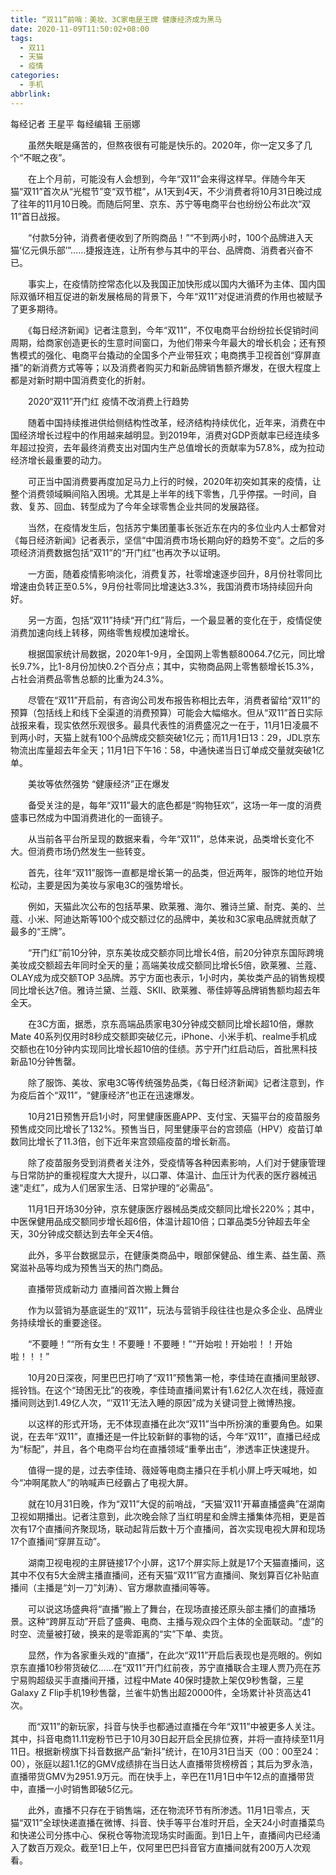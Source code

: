 ```yaml
---
title: “双11”前哨：美妆、3C家电是王牌 健康经济成为黑马
date: 2020-11-09T11:50:02+08:00
tags:
  - 双11
  - 天猫
  - 疫情
categories:
  - 手机
abbrlink:
---
```


每经记者 王星平 每经编辑 王丽娜

　　虽然失眠是痛苦的，但熬夜很有可能是快乐的。2020年，你一定又多了几个“不眠之夜”。

　　在上个月前，可能没有人会想到，今年“双11”会来得这样早。伴随今年天猫“双11”首次从“光棍节”变“双节棍”，从1天到4天，不少消费者将10月31日晚过成了往年的11月10日晚。而随后阿里、京东、苏宁等电商平台也纷纷公布此次“双11”首日战报。

　　“付款5分钟，消费者便收到了所购商品！”“不到两小时，100个品牌进入天猫‘亿元俱乐部’”……捷报连连，让所有参与其中的平台、品牌商、消费者兴奋不已。

　　事实上，在疫情防控常态化以及我国正加快形成以国内大循环为主体、国内国际双循环相互促进的新发展格局的背景下，今年“双11”对促进消费的作用也被赋予了更多期待。

　　《每日经济新闻》记者注意到，今年“双11”，不仅电商平台纷纷拉长促销时间周期，给商家创造更长的生意时间窗口，为他们带来今年最大的增长机会；还有预售模式的强化、电商平台撬动的全国多个产业带狂欢；电商携手卫视首创“穿屏直播”的新消费方式等等；以及消费者购买力和新品牌销售额齐爆发，在很大程度上都是对新时期中国消费变化的折射。

　　2020“双11”开门红 疫情不改消费上行趋势

　　随着中国持续推进供给侧结构性改革，经济结构持续优化，近年来，消费在中国经济增长过程中的作用越来越明显。到2019年，消费对GDP贡献率已经连续多年超过投资，去年最终消费支出对国内生产总值增长的贡献率为57.8%，成为拉动经济增长最重要的动力。

　　可正当中国消费要再度加足马力上行的时候，2020年初突如其来的疫情，让整个消费领域瞬间陷入困境。尤其是上半年的线下零售，几乎停摆。一时间，自救、复苏、回血、转型成为了今年全球零售企业共同的发展路径。

　　当然，在疫情发生后，包括苏宁集团董事长张近东在内的多位业内人士都曾对《每日经济新闻》记者表示，坚信“中国消费市场长期向好的趋势不变”。之后的多项经济消费数据包括“双11”的“开门红”也再次予以证明。

　　一方面，随着疫情影响淡化，消费复苏，社零增速逐步回升，8月份社零同比增速由负转正至0.5%，9月份社零同比增速达3.3%，我国消费市场持续回升向好。

　　另一方面，包括“双11”持续“开门红”背后，一个最显著的变化在于，疫情促使消费加速向线上转移，网络零售规模加速增长。

　　根据国家统计局数据，2020年1-9月，全国网上零售额80064.7亿元，同比增长9.7%，比1-8月份加快0.2个百分点；其中，实物商品网上零售额增长15.3%，占社会消费品零售总额的比重为24.3%。

　　尽管在“双11”开启前，有咨询公司发布报告称相比去年，消费者留给“双11”的预算（包括线上和线下全渠道的消费预算）可能会大幅缩水。但从“双11”首日实际战报来看，现实依然乐观很多。最具代表性的消费盛况之一在于，11月1日凌晨不到两小时，天猫上就有100个品牌成交额突破1亿元；而11月1日13：29，JDL京东物流出库量超去年全天；11月1日下午16：58，中通快递当日订单成交量就突破1亿单。

　　美妆等依然强势 “健康经济”正在爆发

　　备受关注的是，每年“双11”最大的底色都是“购物狂欢”，这场一年一度的消费盛事已然成为中国消费进化的一面镜子。

　　从当前各平台所呈现的数据来看，今年“双11”，总体来说，品类增长变化不大。但消费市场仍然发生一些转变。

　　首先，往年“双11”服饰一直都是增长第一的品类，但近两年，服饰的地位开始松动，主要是因为美妆与家电3C的强势增长。

　　例如，天猫此次公布的包括苹果、欧莱雅、海尔、雅诗兰黛、耐克、美的、兰蔻、小米、阿迪达斯等100个成交额过亿的品牌中，美妆和3C家电品牌就贡献了最多的“王牌”。

　　“开门红”前10分钟，京东美妆成交额亦同比增长4倍，前20分钟京东国际跨境美妆成交额超去年同时全天的量；高端美妆成交额同比增长5倍，欧莱雅、兰蔻、OLAY成为成交额TOP 3品牌。苏宁方面也表示，1小时内，美妆类产品的销售规模同比增长达7倍。雅诗兰黛、兰蔻、SKⅡ、欧莱雅、蒂佳婷等品牌销售额均超去年全天。

　　在3C方面，据悉，京东高端品质家电30分钟成交额同比增长超10倍，爆款Mate 40系列仅用时8秒成交额即突破亿元，iPhone、小米手机、realme手机成交额也在10分钟内实现同比增长超10倍的佳绩。苏宁开门红启动后，首批黑科技新品10分钟售罄。

　　除了服饰、美妆、家电3C等传统强势品类，《每日经济新闻》记者注意到，作为疫后首个“双11”，“健康经济”也正在迅速爆发。

　　10月21日预售开启1小时，阿里健康医鹿APP、支付宝、天猫平台的疫苗服务预售成交同比增长了132%。预售当日，阿里健康平台的宫颈癌（HPV）疫苗订单数同比增长了11.3倍，创下近年来宫颈癌疫苗的增长新高。

　　除了疫苗服务受到消费者关注外，受疫情等各种因素影响，人们对于健康管理与日常防护的重视程度大大提升，以口罩、体温计、血压计为代表的医疗器械迅速“走红”，成为人们居家生活、日常护理的“必需品”。

　　11月1日开场30分钟，京东健康医疗器械品类成交额同比增长220%；其中，中医保健用品成交额同步增长超6倍，体温计超10倍；口罩品类5分钟超去年全天，30分钟成交额达到去年全天4倍。

　　此外，多平台数据显示，在健康类商品中，眼部保健品、维生素、益生菌、燕窝滋补品等均成为预售当天的热门商品。

　　直播带货成新动力 直播间首次搬上舞台

　　作为以营销为基底诞生的“双11”，玩法与营销手段往往也是众多企业、品牌业务持续增长的重要途径。

　　“不要睡！”“所有女生！不要睡！不要睡！”“开始啦！开始啦！！开始啦！！！”

　　10月20日深夜，阿里巴巴打响了“双11”预售第一枪，李佳琦在直播间里敲锣、摇铃铛。在这个“琦困无比”的夜晚，李佳琦直播间累计有1.62亿人次在线，薇娅直播间则达到1.49亿人次，“‘双11’无法入睡的原因”成为关键词登上微博热搜。

　　以这样的形式开场，无不体现直播在此次“双11”当中所扮演的重要角色。如果说，在去年“双11”，直播还是一件比较新鲜的事物的话，今年“双11”，直播已经成为“标配”，并且，各个电商平台均在直播领域“重拳出击”，渗透率正快速提升。

　　值得一提的是，过去李佳琦、薇娅等电商主播只在手机小屏上呼天喊地，如今“冲啊尾款人”的呐喊声已经霸占了电视大屏。

　　就在10月31日晚，作为“双11”大促的前哨战，“天猫‘双11’开幕直播盛典”在湖南卫视如期播出。记者注意到，此次晚会除了当红明星和金牌主播集体亮相，更是首次有17个直播间齐聚现场，联动起背后数十万个直播间，首次实现电视大屏和现场17个直播间“穿屏互动”。

　　湖南卫视电视的主屏链接17个小屏，这17个屏实际上就是17个天猫直播间，这其中不仅有5大金牌主播直播间，还有天猫“双11”官方直播间、聚划算百亿补贴直播间（主播是“刘一刀”刘涛）、官方爆款直播间等等。

　　可以说这场盛典将“直播”搬上了舞台，在现场直接还原头部主播们的直播场景。这种“跨屏互动”开启了盛典、电商、主播与观众四个主体的全面联动。“虚”的时空、流量被打破，换来的是零距离的“实”下单、卖货。

　　显然，作为各家重头戏的“直播”，在此次“双11”开启后表现也是亮眼的。例如京东直播10秒带货破亿……在“双11”开门红前夜，苏宁直播联合主理人贾乃亮在苏宁易购超级买手直播间开播，过程中Mate 40保时捷款上架仅9秒售罄，三星Galaxy Z Flip手机19秒售罄，兰雀牛奶售出超20000件，全场累计补货高达41次。

　　而“双11”的新玩家，抖音与快手也都通过直播在今年“双11”中被更多人关注。其中，抖音电商11.11宠粉节已于10月30日起开启全民排位赛，并将一直持续至11月11日。根据新榜旗下抖音数据产品“新抖”统计，在10月31日当天（00：00至24：00），张庭以超1.1亿的GMV成绩排在当日达人直播带货榜榜首；其后为罗永浩，直播带货GMV为2951.9万元。而在快手上，辛巴在11月1日中午12点的直播带货中，直播一小时销售即破5亿元。

　　此外，直播不只存在于销售端，还在物流环节有所渗透。11月1日零点，天猫“双11”全球快递直播在微博、抖音、快手等平台准时开启，全天24小时直播菜鸟和快递公司分拣中心、保税仓等物流现场实时画面。到1日上午，直播间内已经涌入了数百万观众。截至1日上午，仅阿里巴巴抖音官方直播间就有200万人次观看。